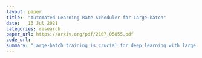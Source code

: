 ```yaml
---
layout: paper
title:  "Automated Learning Rate Scheduler for Large-batch"
date:   13 Jul 2021
categories: research
paper_url: https://arxiv.org/pdf/2107.05855.pdf
code_url: 
summary: "Large-batch training is crucial for deep learning with large datasets and models, but requires specific learning rate (LR) schedules for optimal performance, especially under limited training epochs. This work introduces an automated LR scheduling algorithm for large-batch neural network training within a fixed epoch budget, consisting of adaptive warmup and predefined decay phases. The LR is dynamically adjusted based on training loss monitored through Gaussian process smoothing, facilitating low computational overhead. When integrated with adaptive stochastic optimizers like AdamP and LAMB, this scheduler eliminates the need for extensive hyperparameter tuning and achieves competitive or superior results on various image classification tasks across different batch sizes and architectures."
---
```


